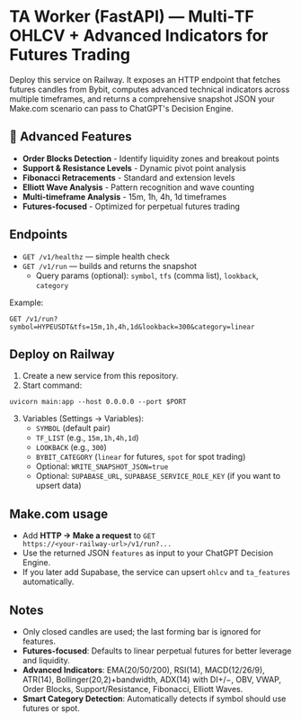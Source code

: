 
# TA Worker (FastAPI) — Multi‑TF OHLCV + Advanced Indicators for Futures Trading

Deploy this service on Railway. It exposes an HTTP endpoint that fetches futures candles
from Bybit, computes advanced technical indicators across multiple timeframes, and returns a comprehensive
snapshot JSON your Make.com scenario can pass to ChatGPT's Decision Engine.

## 🚀 Advanced Features
- **Order Blocks Detection** - Identify liquidity zones and breakout points
- **Support & Resistance Levels** - Dynamic pivot point analysis
- **Fibonacci Retracements** - Standard and extension levels
- **Elliott Wave Analysis** - Pattern recognition and wave counting
- **Multi-timeframe Analysis** - 15m, 1h, 4h, 1d timeframes
- **Futures-focused** - Optimized for perpetual futures trading

## Endpoints

- `GET /v1/healthz` — simple health check
- `GET /v1/run` — builds and returns the snapshot
  - Query params (optional): `symbol`, `tfs` (comma list), `lookback`, `category`

Example:
```
GET /v1/run?symbol=HYPEUSDT&tfs=15m,1h,4h,1d&lookback=300&category=linear
```

## Deploy on Railway

1. Create a new service from this repository.
2. Start command:
```
uvicorn main:app --host 0.0.0.0 --port $PORT
```
3. Variables (Settings → Variables):
   - `SYMBOL` (default pair)
   - `TF_LIST` (e.g., `15m,1h,4h,1d`)
   - `LOOKBACK` (e.g., `300`)
   - `BYBIT_CATEGORY` (`linear` for futures, `spot` for spot trading)
   - Optional: `WRITE_SNAPSHOT_JSON=true`
   - Optional: `SUPABASE_URL`, `SUPABASE_SERVICE_ROLE_KEY` (if you want to upsert data)

## Make.com usage

- Add **HTTP → Make a request** to `GET https://<your‑railway‑url>/v1/run?...`
- Use the returned JSON `features` as input to your ChatGPT Decision Engine.
- If you later add Supabase, the service can upsert `ohlcv` and `ta_features` automatically.

## Notes
- Only closed candles are used; the last forming bar is ignored for features.
- **Futures-focused**: Defaults to linear perpetual futures for better leverage and liquidity.
- **Advanced Indicators**: EMA(20/50/200), RSI(14), MACD(12/26/9), ATR(14), Bollinger(20,2)+bandwidth,
  ADX(14) with DI+/−, OBV, VWAP, Order Blocks, Support/Resistance, Fibonacci, Elliott Waves.
- **Smart Category Detection**: Automatically detects if symbol should use futures or spot.
